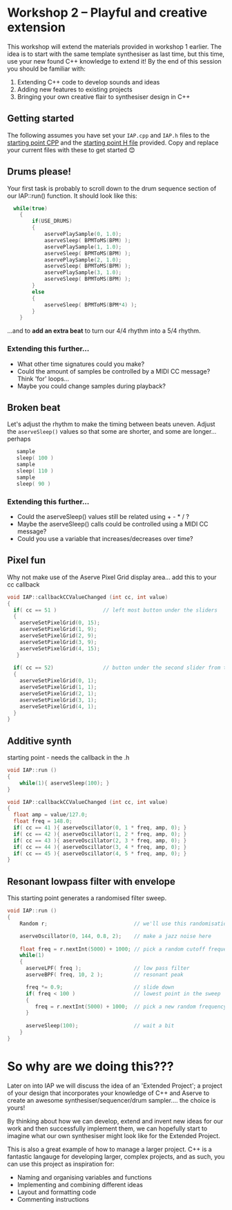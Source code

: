 # Workshop 2 – Playful and creative extension

This workshop will extend the materials provided in workshop 1 earlier. The idea is to start with the same template synthesiser as last time, but this time, use your new found C++ knowledge to extend it! By the end of this session you should be familiar with: 

1.	Extending C++ code to develop sounds and ideas
2.	Adding new features to existing projects
3.	Bringing your own creative flair to synthesiser design in C++

## Getting started

The following assumes you have set your `IAP.cpp` and `IAP.h` files to the <a href="../iapProjM/Source/IAP.cpp">starting point CPP</a> and the <a href="../iapProjM/Source/IAP.h"> starting point H file</a> provided. Copy and replace your current files with these to get started 😊

## Drums please!

Your first task is probably to scroll down to the drum sequence section of our IAP::run() function. It should look like this:

```cpp
  while(true)
    {
        if(USE_DRUMS)
        {
            aservePlaySample(0, 1.0);
            aserveSleep( BPMToMS(BPM) );
            aservePlaySample(1, 1.0);
            aserveSleep( BPMToMS(BPM) );
            aservePlaySample(2, 1.0);
            aserveSleep( BPMToMS(BPM) );
            aservePlaySample(3, 1.0);
            aserveSleep( BPMToMS(BPM) );
        }
        else
        {
            aserveSleep( BPMToMS(BPM*4) );
        }
    }
```

...and to **add an extra beat** to turn our 4/4 rhythm into a 5/4 rhythm.

### Extending this further...

* What other time signatures could you make?
* Could the amount of samples be controlled by a MIDI CC message? Think 'for' loops...
* Maybe you could change samples during playback?

## Broken beat 

Let's adjust the rhythm to make the timing between beats uneven. Adjust the `aserveSleep()` values so that some are shorter, and some are longer... perhaps

```cpp
   sample
   sleep( 100 )
   sample
   sleep( 110 )
   sample
   sleep( 90 )
```

### Extending this further...

* Could the aserveSleep() values still be related using + - * / ?
* Maybe the aserveSleep() calls could be controlled using a MIDI CC message?
* Could you use a variable that increases/decreases over time? 

## Pixel fun

Why not make use of the Aserve Pixel Grid display area... add this to your cc callback 

```cpp
void IAP::callbackCCValueChanged (int cc, int value)
{
  if( cc == 51 )               // left most button under the sliders
  {
    aserveSetPixelGrid(0, 15);
    aserveSetPixelGrid(1, 9);
    aserveSetPixelGrid(2, 9);
    aserveSetPixelGrid(3, 9);
    aserveSetPixelGrid(4, 15);
   }
  
  if( cc == 52)                // button under the second slider from the left
  {
    aserveSetPixelGrid(0, 1);
    aserveSetPixelGrid(1, 1);
    aserveSetPixelGrid(2, 1);
    aserveSetPixelGrid(3, 1);
    aserveSetPixelGrid(4, 1);
  }
}
```

## Additive synth

starting point - needs the callback in the .h

```cpp
void IAP::run ()
{
    while(1){ aserveSleep(100); }
}

void IAP::callbackCCValueChanged (int cc, int value)
{
  float amp = value/127.0;
  float freq = 148.0;
  if( cc == 41 ){ aserveOscillator(0, 1 * freq, amp, 0); }
  if( cc == 42 ){ aserveOscillator(1, 2 * freq, amp, 0); }
  if( cc == 43 ){ aserveOscillator(2, 3 * freq, amp, 0); }
  if( cc == 44 ){ aserveOscillator(3, 4 * freq, amp, 0); }
  if( cc == 45 ){ aserveOscillator(4, 5 * freq, amp, 0); }
}
```

## Resonant lowpass filter with envelope

This starting point generates a randomised filter sweep.

```cpp
void IAP::run ()
{
    Random r;                            // we'll use this randomisation tool below

    aserveOscillator(0, 144, 0.8, 2);    // make a jazz noise here
  
    float freq = r.nextInt(5000) + 1000; // pick a random cutoff frequency
    while(1)
    {      
      aserveLPF( freq );                 // low pass filter
      aserveBPF( freq, 10, 2 );          // resonant peak

      freq *= 0.9;                       // slide down 
      if( freq < 100 )                   // lowest point in the sweep
      {
         freq = r.nextInt(5000) + 1000;  // pick a new random frequency
      }
      
      aserveSleep(100);                  // wait a bit
    }
}
```
# So why are we doing this???

Later on into IAP we will discuss the idea of an 'Extended Project'; a project of your design that incorporates your knowledge of C++ and Aserve to create an awesome synthesiser/sequencer/drum sampler.... the choice is yours!

By thinking about how we can develop, extend and invent new ideas for our work and then successfully implement them, we can hopefully start to imagine what our own synthesiser might look like for the Extended Project. 

This is also a great example of how to manage a larger project. C++ is a fantastic langauge for developing larger, complex projects, and as such, you can use this project as inspiration for:

* Naming and organising variables and functions
* Implementing and combining different ideas
* Layout and formatting code
* Commenting instructions
